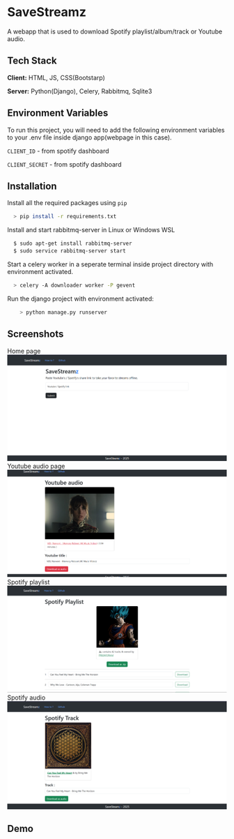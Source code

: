 
# SaveStreamz

A webapp that is used to download Spotify playlist/album/track or Youtube audio.



## Tech Stack

**Client:** HTML, JS, CSS(Bootstarp)

**Server:** Python(Django), Celery, Rabbitmq, Sqlite3


## Environment Variables

To run this project, you will need to add the following environment variables to your .env file inside django app(webpage in this case).

`CLIENT_ID` - from spotify dashboard

`CLIENT_SECRET` - from spotify dashboard


## Installation

Install all the required packages using `pip`
```bash
  > pip install -r requirements.txt
```
Install and start rabbitmq-server in Linux or Windows WSL
```bash
  $ sudo apt-get install rabbitmq-server
  $ sudo service rabbitmq-server start
```
Start a celery worker in a seperate terminal inside project directory with environment activated.
```bash
  > celery -A downloader worker -P gevent
```
Run the django project with environment activated:
```bash
    > python manage.py runserver
```

## Screenshots

Home page
<img src="ss/home page.png">
Youtube audio page
<img src="ss/youtube video.png">
Spotify playlist
<img src="ss/spotify playlist.png">
Spotify audio
<img src="ss/spotify track.png">

## Demo
<imb src="ss/rmd vid.gif">
